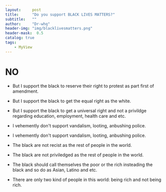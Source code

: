```yaml
---
layout:     post
title:      "Do you support BLACK LIVES MATTERS?"
subtitle:   ""
author:     "Dr-whq"
header-img: "img/blacklivesmatters.png"
header-mask:  0.5
catalog: true
tags:
    - MyView
---
```

# NO
- But I support the black to reserve their right to protest as part first of amendment.

- But I support the black to get the equal right as the white.

- But I support the black to get a universal right and not a privildge regarding education, employment, health care and etc.

- I vehemently don't support vandalism, looting, anbushing police.

- I vehemently don't support vandalism, looting, anbushing police.

- The black are not recist as the rest of people in the world.

- The black are not priviledged as the rest of people in the world.

- The black should call themselves the poor or the rich insteading the black and so do as Asian, Latino and etc.

- There are only two kind of people in this world: being rich and not being rich.
